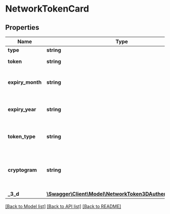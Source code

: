 # NetworkTokenCard

## Properties
Name | Type | Description | Notes
------------ | ------------- | ------------- | -------------
**type** | **string** |  | [optional] 
**token** | **string** | Network token value. | [optional] 
**expiry_month** | **string** | The expiry month of the network token. | [optional] 
**expiry_year** | **string** | The expiry year of the network token. | [optional] 
**token_type** | **string** | The scheme which issued the network token. | [optional] 
**cryptogram** | **string** | The cryptogram needed for the network token authorization. | [optional] 
**_3_d** | [**\Swagger\Client\Model\NetworkToken3DAuthenticationData**](NetworkToken3DAuthenticationData.md) |  | [optional] 

[[Back to Model list]](../../README.md#documentation-for-models) [[Back to API list]](../../README.md#documentation-for-api-endpoints) [[Back to README]](../../README.md)

